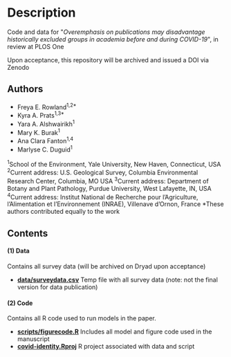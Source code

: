 # Description

Code and data for "_Overemphasis on publications may disadvantage historically excluded groups in academia before and during COVID-19_", in review at PLOS One

Upon acceptance, this repository will be archived and issued a DOI via Zenodo

## Authors
- Freya E. Rowland<sup>1,2*</sup>
- Kyra A. Prats<sup>1,3*</sup>
- Yara A. Alshwairikh<sup>1</sup>
- Mary K. Burak<sup>1</sup>
- Ana Clara Fanton<sup>1,4</sup>
- Marlyse C. Duguid<sup>1</sup>

<sup>1</sup>School of the Environment, Yale University, New Haven, Connecticut, USA
<sup>2</sup>Current address: U.S. Geological Survey, Columbia Environmental Research Center, Columbia, MO USA
<sup>3</sup>Current address: Department of Botany and Plant Pathology, Purdue University, West Lafayette, IN, USA
<sup>4</sup>Current address: Institut National de Recherche pour l’Agriculture, l’Alimentation et l’Environnement (INRAE), Villenave d’Ornon, France
*These authors contributed equally to the work


## Contents

#### (1) Data
Contains all survey data (will be archived on Dryad upon acceptance)
- **[data/surveydata.csv](surveydata.csv)** Temp file with all survey data (note: not the final version for data publication)

#### (2) Code
Contains all R code used to run models in the paper.
- **[scripts/figurecode.R](figurecode.R)** Includes all model and figure code used in the manuscript
- **[covid-identity.Rproj](covid-identity.Rproj)** R project associated with data and script
